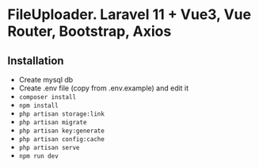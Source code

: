 # FileUploader. Laravel 11 + Vue3, Vue Router, Bootstrap, Axios

## Installation
- Create mysql db
- Create .env file (copy from .env.example) and edit it
- `composer install`
- `npm install`
- `php artisan storage:link`
- `php artisan migrate`
- `php artisan key:generate`
- `php artisan config:cache`
- `php artisan serve`
- `npm run dev`
